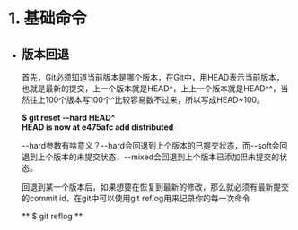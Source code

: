 # 1. 基础命令  
- ## 版本回退
  首先，Git必须知道当前版本是哪个版本，在Git中，用HEAD表示当前版本，也就是最新的提交，上一个版本就是HEAD^，上上一个版本就是HEAD^^，当然往上100个版本写100个^比较容易数不过来，所以写成HEAD~100。
  
  **$ git reset --hard HEAD^**  
  **HEAD is now at e475afc add distributed**
  
  --hard参数有啥意义？--hard会回退到上个版本的已提交状态，而--soft会回退到上个版本的未提交状态，--mixed会回退到上个版本已添加但未提交的状态。

  回退到某一个版本后，如果想要在恢复到最新的修改，那么就必须有最新提交的commit id，在git中可以使用git reflog用来记录你的每一次命令  

  ** $ git reflog **

  
